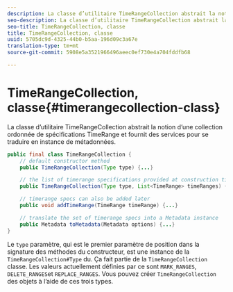 ```yaml
---
description: La classe d’utilitaire TimeRangeCollection abstrait la notion d’une collection ordonnée de spécifications TimeRange et fournit des services pour se traduire en instance de métadonnées.
seo-description: La classe d’utilitaire TimeRangeCollection abstrait la notion d’une collection ordonnée de spécifications TimeRange et fournit des services pour se traduire en instance de métadonnées.
seo-title: TimeRangeCollection, classe
title: TimeRangeCollection, classe
uuid: 5705dc9d-4325-44b0-b5aa-196d09c3a67e
translation-type: tm+mt
source-git-commit: 5908e5a3521966496aeec0ef730e4a704fddfb68

---
```



# TimeRangeCollection, classe{#timerangecollection-class}

La classe d’utilitaire TimeRangeCollection abstrait la notion d’une collection ordonnée de spécifications TimeRange et fournit des services pour se traduire en instance de métadonnées.

<!--<a id="section_D87AA7BC628D458DAB12D5247AD34B41"></a>-->

```java
public final class TimeRangeCollection {
    // default constructor method
    public TimeRangeCollection(Type type) {...}

    // the list of timerange specifications provided at construction time 
    public TimeRangeCollection(Type type, List<TimeRange> timeRanges) {...}

    // timerange specs can also be added later
    public void addTimeRange(TimeRange timeRange) {...}

    // translate the set of timerange specs into a Metadata instance 
    public Metadata toMetadata(Metadata options) {...}
}
```

Le `type` paramètre, qui est le premier paramètre de position dans la signature des méthodes du constructeur, est une instance de la `TimeRangeCollection#Type` du. Ça fait partie de la `TimeRangeCollection` classe. Les valeurs actuellement définies par ce sont `MARK_RANGES`, `DELETE_RANGES`et `REPLACE_RANGES`. Vous pouvez créer `TimeRangeCollection` des objets à l’aide de ces trois types.
